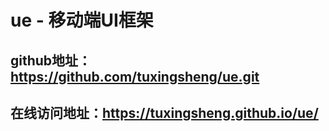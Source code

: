 # ue - 移动端UI框架

## github地址：https://github.com/tuxingsheng/ue.git
## 在线访问地址：https://tuxingsheng.github.io/ue/